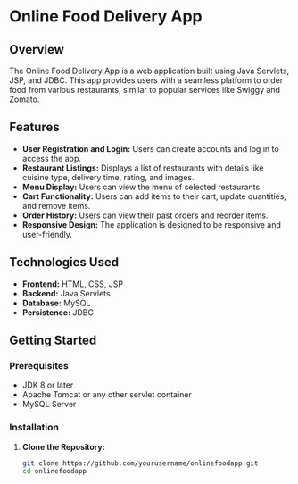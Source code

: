 # Online Food Delivery App

## Overview

The Online Food Delivery App is a web application built using Java Servlets, JSP, and JDBC. This app provides users with a seamless platform to order food from various restaurants, similar to popular services like Swiggy and Zomato. 

## Features

- **User Registration and Login:** Users can create accounts and log in to access the app.
- **Restaurant Listings:** Displays a list of restaurants with details like cuisine type, delivery time, rating, and images.
- **Menu Display:** Users can view the menu of selected restaurants.
- **Cart Functionality:** Users can add items to their cart, update quantities, and remove items.
- **Order History:** Users can view their past orders and reorder items.
- **Responsive Design:** The application is designed to be responsive and user-friendly.

## Technologies Used

- **Frontend:** HTML, CSS, JSP
- **Backend:** Java Servlets
- **Database:** MySQL
- **Persistence:** JDBC

## Getting Started

### Prerequisites

- JDK 8 or later
- Apache Tomcat or any other servlet container
- MySQL Server

### Installation

1. **Clone the Repository:**

   ```bash
   git clone https://github.com/yourusername/onlinefoodapp.git
   cd onlinefoodapp
